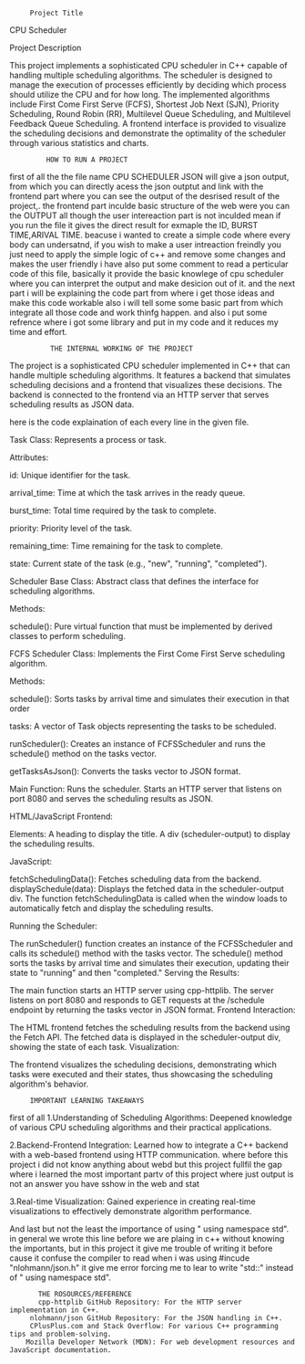         Project Title

 CPU Scheduler

Project Description

This project implements a sophisticated CPU scheduler in C++ capable of handling multiple scheduling algorithms. The scheduler is designed to manage the execution of processes efficiently by deciding which process should utilize the CPU and for how long. The implemented algorithms include First Come First Serve (FCFS), Shortest Job Next (SJN), Priority Scheduling, Round Robin (RR), Multilevel Queue Scheduling, and Multilevel Feedback Queue Scheduling. A frontend interface is provided to visualize the scheduling decisions and demonstrate the optimality of the scheduler through various statistics and charts.

             HOW TO RUN A PROJECT 

first of all the the file name CPU SCHEDULER JSON will give a json output, from which you can directly acess the json outptut and link with the frontend part where you can see the output of the desrised result of the project,.
the frontend part inculde basic structure of the web were you can the OUTPUT all though the user intereaction part is not inculded mean if you run the file it gives the direct result for exmaple the ID, BURST TIME,ARIVAL TIME. beacuse i wanted to create a simple code where every body can undersatnd, if you wish to make a user intreaction freindly you just need to apply the simple logic of c++ and remove some changes and makes the user friendly
i have also put some comment to read a perticular code of this file, basically it provide the basic knowlege of cpu scheduler where you can interpret the  output and make desicion  out of it. and the next part i will be explaining the code part from where i get those ideas and make this code workable also i will tell some some basic part from which integrate all those code and work thinfg happen. and also i put some refrence where i got some library and put in my code and it reduces my time and effort.


              THE INTERNAL WORKING OF THE PROJECT 

The project is a sophisticated CPU scheduler implemented in C++ that can handle multiple scheduling algorithms. It features a backend that simulates scheduling decisions and a frontend that visualizes these decisions. The backend is connected to the frontend via an HTTP server that serves scheduling results as JSON data.

here is the code explaination of each every line in the given file.

Task Class: Represents a process or task.

Attributes:

id: Unique identifier for the task.

arrival_time: Time at which the task arrives in the ready queue.

burst_time: Total time required by the task to complete.

priority: Priority level of the task.

remaining_time: Time remaining for the task to complete.

state: Current state of the task (e.g., "new", "running", "completed").



Scheduler Base Class: Abstract class that defines the interface for scheduling algorithms.

Methods:

schedule(): Pure virtual function that must be implemented by derived classes to perform scheduling.



FCFS Scheduler Class: Implements the First Come First Serve scheduling algorithm.

Methods:

schedule(): Sorts tasks by arrival time and simulates their execution in that order


tasks: A vector of Task objects representing the tasks to be scheduled.


runScheduler(): Creates an instance of FCFSScheduler and runs the schedule() method on the tasks vector.

getTasksAsJson(): Converts the tasks vector to JSON format.

Main Function: Runs the scheduler. Starts an HTTP server that listens on port 8080 and serves the scheduling results as JSON.




HTML/JavaScript Frontend:

Elements: A heading to display the title. A div (scheduler-output) to display the scheduling results.

JavaScript:

fetchSchedulingData(): Fetches scheduling data from the backend.
displaySchedule(data): Displays the fetched data in the scheduler-output div.
The function fetchSchedulingData is called when the window loads to automatically fetch and display the scheduling results.

Running the Scheduler:

The runScheduler() function creates an instance of the FCFSScheduler and calls its schedule() method with the tasks vector.
The schedule() method sorts the tasks by arrival time and simulates their execution, updating their state to "running" and then "completed."
Serving the Results:

The main function starts an HTTP server using cpp-httplib.
The server listens on port 8080 and responds to GET requests at the /schedule endpoint by returning the tasks vector in JSON format.
Frontend Interaction:

The HTML frontend fetches the scheduling results from the backend using the Fetch API.
The fetched data is displayed in the scheduler-output div, showing the state of each task.
Visualization:

The frontend visualizes the scheduling decisions, demonstrating which tasks were executed and their states, thus showcasing the scheduling algorithm's behavior.




         IMPORTANT LEARNING TAKEAWAYS

first of all 1.Understanding of Scheduling Algorithms: Deepened knowledge of various CPU scheduling algorithms and their practical applications.


2.Backend-Frontend Integration: Learned how to integrate a C++ backend with a web-based frontend using HTTP communication. where before this project i did not know anything about webd but this project fullfil the gap where i learned the most important partv of this project where just output is not an answer you have sshow in the web and stat

3.Real-time Visualization: Gained experience in creating real-time visualizations to effectively demonstrate algorithm performance.

And last but not the least the importance of using " using namespace std". in general we wrote this line before we are plaing in c++ without knowing the importants, but  in this project  it give me trouble of writing it before cause it confuse the compiler to read when i was using #incude "nlohmann/json.h"
it give me error forcing me to lear to write "std::" instead of " using namespace std".

           THE ROSOURCES/REFERENCE 
           cpp-httplib GitHub Repository: For the HTTP server implementation in C++.
         nlohmann/json GitHub Repository: For the JSON handling in C++.
         CPlusPlus.com and Stack Overflow: For various C++ programming tips and problem-solving.
        Mozilla Developer Network (MDN): For web development resources and JavaScript documentation.
           

